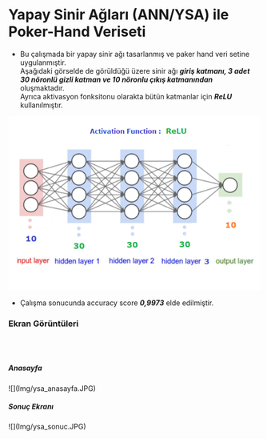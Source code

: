 <h1>Yapay Sinir Ağları (ANN/YSA) ile Poker-Hand Veriseti</h1>



<ul>
 <li>Bu çalışmada bir yapay sinir ağı tasarlanmış ve paker hand veri setine uygulanmıştir. <br> 
 Aşağıdaki görselde de görüldüğü üzere sinir ağı <b><i>giriş katmanı, 3 adet 30 nöronlü gizli katman ve 10 nöronlu  çıkış katmanından</i></b><br> oluşmaktadır.
 <br> Ayrıca aktivasyon fonksitonu olarakta bütün katmanlar için <b><em>ReLU</em></b> kullanılmıştır. 
 </li>
</ul>

![](Img/ysa_sablon.png)

<ul>
 <li>Çalışma sonucunda accuracy score <b><em>0,9973</em></b> elde edilmiştir.</li> 
</ul>




<h3>Ekran Görüntüleri</h3>
<br>
<br>
<h5>Anasayfa</h5>
![](Img/ysa_anasayfa.JPG)
<br>
<h5>Sonuç Ekranı</h5>
![](Img/ysa_sonuc.JPG)

